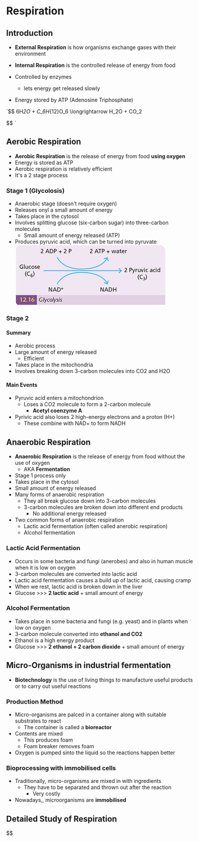 # Respiration

## Introduction

- **External Respiration** is how organisms exchange gases with their environment
- **Internal Respiration** is the controlled release of energy from food

- Controlled by enzymes
  - lets energy get released slowly
- Energy stored by ATP (Adenosine Triphosphate)

`$$
6H*2O + C_6H*{12}O_6 \longrightarrow H_2O + CO_2

$$
`

## Aerobic Respiration

- **Aerobic Respiration** is the release of energy from food **using oxygen**
- Energy is stored as ATP
- Aerobic respiration is relatively efficient
- It's a 2 stage process

### Stage 1 (Glycolosis)

- Anaerobic stage (doesn't require oxygen)
- Releases onyl a small amount of energy
- Takes place in the cytosol
- Involves splitting glucose (six-carbon sugar) into three-carbon molecules
  - Small amount of energy released (ATP)
- Produces pyruvic acid, which can be turned into pyruvate
  <img src="./Glycolysis.png" alt="Glycolysis">

### Stage 2

#### Summary

- Aerobic process
- Large amount of energy released
  - Efficient
- Takes place in the mitochondria
- Involves breaking down 3-carbon molecules into CO2 and H2O

#### Main Events

- Pyruvic acid enters a mitochondrion
  - Loses a CO2 molecule to form a 2-carbon molecule
    - **Acetyl coenzyme A**
- Pyrivic acid also loses 2 high-energy electrons and a proton (H+)
  - These combine with NAD+ to form NADH

## Anaerobic Respiration

- **Anaerobic Respiration** is the release of energy from food without the use of oxygen
  - AKA **Fermentation**
- Stage 1 process only
- Takes place in the cytosol
- Small amount of energy released
- Many forms of anaerobic respiration
  - They all break glucose down into 3-carbon molecules
  - 3-carbon molecules are broken down into different end products
    - No additional energy released
- Two common forms of anaerobic respiration
  - Lactic acid fermentation (often called anerobic respiration)
  - Alcohol fermentation

### Lactic Acid Fermentation

- Occurs in some bacteria and fungi (anerobes) and also in human muscle when it is low on oxygen
- 3-carbon molecules are converted into lactic acid
- Lactic acid fermentation causes a build up of lactic acid, causing cramp
- When we rest, lactic acid is broken down in the liver
- Glucose >>> **2 lactic acid** + small amount of energy

### Alcohol Fermentation

- Takes place in some bacteria and fungi (e.g. yeast) and in plants when low on oxygen
- 3-carbon molecule converted into **ethanol and CO2**
- Ethanol is a high energy product
- Glucose >>> **2 ethanol + 2 carbon dioxide** + small amount of energy

## Micro-Organisms in industrial fermentation

- **Biotechnology** is the use of living things to manufacture useful products or to carry out useful reactions

### Production Method

- Micro-organisms are palced in a container along with suitable substrates to react
  - The container is called a **bioreactor**
- Contents are mixed
  - This produces foam
  - Foam breaker removes foam
- Oxygen is pumped sinto the liquid so the reactions happen better

### Bioprocessing with immobilised cells

- Traditionally, micro-organisms are mixed in with ingredients
  - They have to be separated and thrown out after the reaction
    - Very costly
- Nowadays,, microorganisms are **immobilised**

## Detailed Study of Respiration
$$
